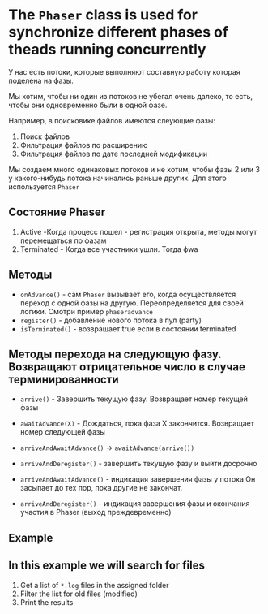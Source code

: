 # The `Phaser` class is used for synchronize different phases of theads running concurrently

У нас есть потоки, которые выполняют составную работу
которая поделена на фазы.

Мы хотим, чтобы ни один из потоков не убегал очень далеко, то есть, чтобы они одновременно
были в одной фазе.

Например, в поисковике файлов имеются слеующие фазы:

1. Поиск файлов
2. Фильтрация файлов по расширению
3. Фильтрация файлов по дате последней модификации

Мы создаем много одинаковых потоков и не хотим, чтобы
фазы 2 или 3 у какого-нибудь потока начинались раньше других. Для этого используется `Phaser`

## Состояние Phaser
1. Active -Когда процесс пошел - регистрация открыта, методы могут перемещаться по фазам
2. Terminated - Когда все участники ушли. Тогда фwa


## Методы
* `onAdvance()` - сам `Phaser` вызывает его, когда осуществляется переход с одной фазы на другую.
  Переопределяется для своей логики. Смотри пример `phaseradvance`
* ``register()`` - добавление нового потока в пул (party)
* `isTerminated()` - возвращает true если в состоянии terminated


## Методы перехода на следующую фазу. Возвращают отрицательное число в случае терминированности
* ``arrive()`` - Завершить текущую фазу. Возвращает номер текущей фазы
* ``awaitAdvance(X)`` - Дождаться, пока фаза X закончится. Возвращает номер следующей фазы
* `arriveAndAwaitAdvance()` -> `awaitAdvance(arrive())`
* `arriveAndDeregister()` - завершить текущую фазу и выйти досрочно


  

* ``arriveAndAwaitAdvance()``  - индикация завершения фазы у потока
Он засыпает до тех пор, пока другие не закончат.
*  ``arriveAndDeregister()`` - индикация завершения фазы и окончания участия в Phaser (выход преждевременно)



   

## Example

## In this example we will search for files

1. Get a list of `*.log` files in the assigned folder
2. Filter the list for old files (modified)
3. Print the results

